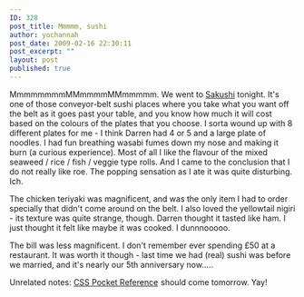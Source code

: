 ```yaml
---
ID: 328
post_title: Mmmmm, sushi
author: yochannah
post_date: 2009-02-16 22:30:11
post_excerpt: ""
layout: post
published: true
---
```

MmmmmmmmMMmmmmMMmmmmm. We went to <a href="http://www.sakushi.co.uk/home/">Sakushi</a> tonight. It's one of those conveyor-belt sushi places where you take what you want off the belt as it goes past your table, and you know how much it will cost based on the colours of the plates that you choose. I sorta wound up with 8 different plates for me - I think Darren had 4 or 5 and a large plate of noodles.  I had fun breathing wasabi fumes down my nose and making it burn (a curious experience). Most of all I like the flavour of the mixed seaweed / rice / fish / veggie type rolls. And I came to the conclusion that I do not really like roe. The popping sensation as I ate it was quite disturbing. Ich.

The chicken teriyaki was magnificent, and was the only item I had to order specially that didn't come around on the belt. I also loved the yellowtail nigiri - its texture was quite strange, though. Darren thought it tasted like ham. I just thought it felt like maybe it was cooked. I dunnnooooo.

The bill was less magnificent. I don't remember ever spending £50 at a restaurant. It was worth it though - last time we had (real) sushi was before we married, and it's nearly our 5th anniversary now.....

Unrelated notes: <a href="http://www.amazon.co.uk/gp/product/0596515057?ie=UTF8&tag=cat09-21&linkCode=as2&camp=1634&creative=19450&creativeASIN=0596515057">CSS Pocket Reference</a><img src="http://www.assoc-amazon.co.uk/e/ir?t=cat09-21&l=as2&o=2&a=0596515057" width="1" height="1" border="0" alt="" style="border:none !important; margin:0px !important;" /> should come tomorrow. Yay!